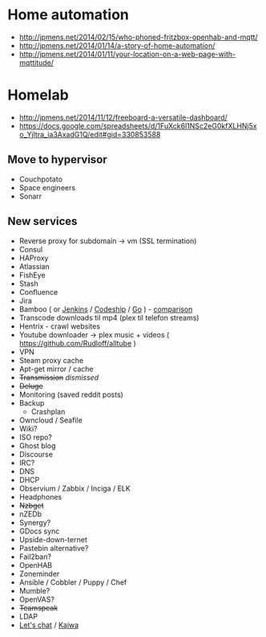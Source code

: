 # Home automation
* http://jpmens.net/2014/02/15/who-phoned-fritzbox-openhab-and-mqtt/
* http://jpmens.net/2014/01/14/a-story-of-home-automation/
* http://jpmens.net/2014/01/11/your-location-on-a-web-page-with-mqttitude/

# Homelab
* http://jpmens.net/2014/11/12/freeboard-a-versatile-dashboard/
* https://docs.google.com/spreadsheets/d/1FuXck6l1NSc2eG0kfXLHNj5xo_Yjltra_ia3AxadG1Q/edit#gid=330853588

## Move to hypervisor
* Couchpotato
* Space engineers
* Sonarr

## New services
* Reverse proxy for subdomain -> vm (SSL termination)
 * Consul
 * HAProxy
* Atlassian
 * FishEye
 * Stash
 * Confluence
 * Jira
 * Bamboo ( or [Jenkins](http://jenkins-ci.org) / [Codeship](https://codeship.com/) / [Go](http://www.go.cd/) ) - [comparison](http://www.quora.com/What-is-the-difference-between-Bamboo-CircleCI-CIsimple-Ship-io-Codeship-Jenkins-Hudson-Semaphoreapp-Shippable-Solano-CI-TravisCI-and-Wercker)
* Transcode downloads til mp4 (plex til telefon streams)
* Hentrix - crawl websites
* Youtube downloader -> plex music + videos ( https://github.com/Rudloff/alltube )
* VPN
* Steam proxy cache
* Apt-get mirror / cache
* ~~Transmission~~ _dismissed_
* ~~Deluge~~
* Monitoring (saved reddit posts)
* Backup
  * Crashplan
* Owncloud / Seafile
* Wiki?
* ISO repo?
* Ghost blog
* Discourse
* IRC?
* DNS
* DHCP
* Observium / Zabbix / Inciga / ELK
* Headphones
* ~~Nzbget~~
* nZEDb
* Synergy?
* GDocs sync
* Upside-down-ternet
* Pastebin alternative?
* Fail2ban?
* OpenHAB
* Zoneminder
* Ansible / Cobbler / Puppy / Chef
* Mumble?
* OpenVAS?
* ~~Teamspeak~~
* LDAP
* [Let's chat](https://sdelements.github.io/lets-chat/) / [Kaiwa](http://getkaiwa.com/)
